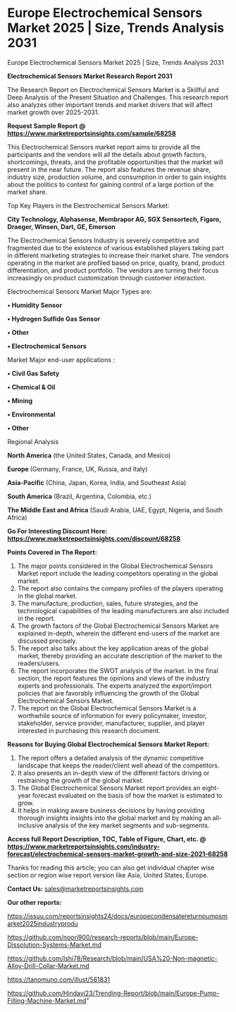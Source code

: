 # Europe Electrochemical Sensors Market 2025 | Size, Trends Analysis 2031
Europe Electrochemical Sensors Market 2025 | Size, Trends Analysis 2031

<strong>Electrochemical Sensors Market Research Report 2031</strong>

The Research Report on Electrochemical Sensors Market is a Skillful and Deep Analysis of the Present Situation and Challenges. This research report also analyzes other important trends and market drivers that will affect market growth over 2025-2031.

<strong>Request Sample Report @ <a href=https://www.marketreportsinsights.com/sample/68258>https://www.marketreportsinsights.com/sample/68258</a></strong>

This Electrochemical Sensors market report aims to provide all the participants and the vendors will all the details about growth factors, shortcomings, threats, and the profitable opportunities that the market will present in the near future. The report also features the revenue share, industry size, production volume, and consumption in order to gain insights about the politics to contest for gaining control of a large portion of the market share.

Top Key Players in the Electrochemical Sensors Market:

<strong>City Technology, Alphasense, Membrapor AG, SGX Sensortech, Figaro, Draeger, Winsen, Dart, GE, Emerson</strong>

The Electrochemical Sensors Industry is severely competitive and fragmented due to the existence of various established players taking part in different marketing strategies to increase their market share. The vendors operating in the market are profiled based on price, quality, brand, product differentiation, and product portfolio. The vendors are turning their focus increasingly on product customization through customer interaction.

Electrochemical Sensors Market Major Types are:

<strong>• Humidity Sensor

• Hydrogen Sulfide Gas Sensor

• Other

• Electrochemical Sensors</strong>

Market Major end-user applications :

<strong>• Civil Gas Safety

• Chemical & Oil

• Mining

• Environmental

• Other</strong>

Regional Analysis

</u><strong><b>North America</b></strong> (the United States, Canada, and Mexico)

<strong><b>Europe </b></strong>(Germany, France, UK, Russia, and Italy)

<strong><b>Asia-Pacific</b></strong> (China, Japan, Korea, India, and Southeast Asia)

<strong><b>South America</b></strong> (Brazil, Argentina, Colombia, etc.)

<strong><b>The Middle East and Africa</b></strong> (Saudi Arabia, UAE, Egypt, Nigeria, and South Africa)

<strong>Go For Interesting Discount Here: <a href=https://www.marketreportsinsights.com/discount/68258>https://www.marketreportsinsights.com/discount/68258</a></strong>

<strong>Points Covered in The Report:</strong>
<ol>
  <li>The major points considered in the Global Electrochemical Sensors Market report include the leading competitors operating in the global market.</li>
  <li>The report also contains the company profiles of the players operating in the global market.</li>
  <li>The manufacture, production, sales, future strategies, and the technological capabilities of the leading manufacturers are also included in the report.</li>
  <li>The growth factors of the Global Electrochemical Sensors Market are explained in-depth, wherein the different end-users of the market are discussed precisely.</li>
  <li>The report also talks about the key application areas of the global market, thereby providing an accurate description of the market to the readers/users.</li>
  <li>The report incorporates the SWOT analysis of the market. In the final section, the report features the opinions and views of the industry experts and professionals. The experts analyzed the export/import policies that are favorably influencing the growth of the Global Electrochemical Sensors Market.</li>
  <li>The report on the Global Electrochemical Sensors Market is a worthwhile source of information for every policymaker, investor, stakeholder, service provider, manufacturer, supplier, and player interested in purchasing this research document.</li>
</ol>
<strong>Reasons for Buying Global Electrochemical Sensors Market Report:</strong>

<ol>
  <li>The report offers a detailed analysis of the dynamic competitive landscape that keeps the reader/client well ahead of the competitors.</li>
  <li>It also presents an in-depth view of the different factors driving or restraining the growth of the global market.</li>
  <li>The Global Electrochemical Sensors Market report provides an eight-year forecast evaluated on the basis of how the market is estimated to grow.</li>
  <li>It helps in making aware business decisions by having providing thorough insights insights into the global market and by making an all-inclusive analysis of the key market segments and sub-segments.</li>
</ol>
<strong>Access full Report Description, TOC, Table of Figure, Chart, etc. @ <a href=https://www.marketreportsinsights.com/industry-forecast/electrochemical-sensors-market-growth-and-size-2021-68258>https://www.marketreportsinsights.com/industry-forecast/electrochemical-sensors-market-growth-and-size-2021-68258</a></strong>


Thanks for reading this article; you can also get individual chapter wise section or region wise report version like Asia, United States, Europe.

<strong>Contact Us:</strong>
sales@marketreportsinsights.com

<strong>Our other reports:</strong>

<a href=https://issuu.com/reportsinsights24/docs/europecondensatereturnpumpsmarket2025industryprodu>https://issuu.com/reportsinsights24/docs/europecondensatereturnpumpsmarket2025industryprodu</a>

<a href=https://github.com/noori900/research-reports/blob/main/Europe-Dissolution-Systems-Market.md>https://github.com/noori900/research-reports/blob/main/Europe-Dissolution-Systems-Market.md</a>

<a href=https://github.com/Ishi78/Research/blob/main/USA%20-Non-magnetic-Alloy-Drill-Collar-Market.md>https://github.com/Ishi78/Research/blob/main/USA%20-Non-magnetic-Alloy-Drill-Collar-Market.md</a>

<a href=https://tanomuno.com/illust/561831>https://tanomuno.com/illust/561831</a>

<a href=https://github.com/Hindavi23/Trending-Report/blob/main/Europe-Pump-Filling-Machine-Market.md>https://github.com/Hindavi23/Trending-Report/blob/main/Europe-Pump-Filling-Machine-Market.md</a>"
